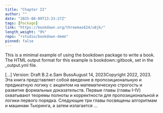 ```yaml
---
title: "Chapter II"
author: ""
date: "2025-08-09T13:33:27Z"
tags: [Package]
link: "https://bookdown.org/threemas624/u8jk/"
length_weight: "9%"
repo: "rstudio/bookdown-demo"
pinned: false
---
```


<p>This is a minimal example of using the bookdown package to write a book. The HTML output format for this example is bookdown::gitbook, set in the _output.yml file.</p> [...] Version: Draft B.2.e.Sam BussAugust 14, 2023Copyright 2022, 2023. Эта книга представляет собой введение в пропозициональную и предикатную логику с акцентом на математическую строгость и развитие формальных доказательств. Первые главы (главы I–IV) охватывают теоремы полноты и корректности для пропозициональной и логики первого порядка. Следующие три главы посвящены алгоритмам и машинам Тьюринга, а затем излагается ...
